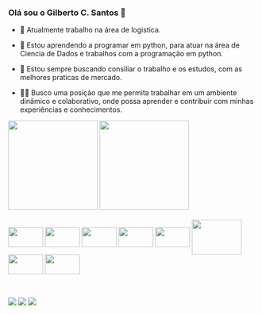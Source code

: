 ### Olá sou o Gilberto C. Santos 👋



- 🔭 Atualmente trabalho na área de logistica.
 
- 🌱 Estou aprendendo a programar em python, para atuar na área de Ciencia de Dados e trabalhos com a programação em python.
 
- 🤔 Estou sempre buscando consiliar o trabalho e os estudos, com as melhores praticas de mercado.

- :man_health_worker: Busco uma posição que me permita trabalhar em um ambiente dinâmico e colaborativo, onde possa aprender e contribuir com minhas experiências e conhecimentos.


<div>  
  <img height="180em" src="https://github-readme-stats.vercel.app/api?username=scgilberto&theme=great-gatsby&show_icons=true&include_all_commits=true&count_private-true"/>       
  <img height="180em" src="https://github-readme-stats.vercel.app/api/top-langs/?username=scgilberto&layout-compact&langs_count-16&theme=great-gatsby"/>  
</div>
<div style="display: inline_block"><br>
  
  <img align="center" height="40" width="70" src="https://cdn.jsdelivr.net/gh/devicons/devicon/icons/postgresql/postgresql-plain-wordmark.svg" />  
  <img align="center" height="40" width="70" src="https://cdn.jsdelivr.net/gh/devicons/devicon/icons/microsoftsqlserver/microsoftsqlserver-plain-wordmark.svg" />  
  <img align="center" height="40" width="70" src="https://cdn.jsdelivr.net/gh/devicons/devicon/icons/python/python-original-wordmark.svg" /> 
  <img align="center" height="40" width="70" src="https://cdn.jsdelivr.net/gh/devicons/devicon/icons/jupyter/jupyter-original-wordmark.svg" /> 
  <img align="center" height="40" width="70" src="https://cdn.jsdelivr.net/gh/devicons/devicon/icons/vscode/vscode-original-wordmark.svg" />          
  <img align="center" height="70" width="100" src="https://cdn.jsdelivr.net/gh/devicons/devicon/icons/googlecloud/googlecloud-original-wordmark.svg" />
  <img align="center" height="40" width="70" src= "https://cdn.jsdelivr.net/gh/devicons/devicon/icons/html5/html5-original-wordmark.svg" /> 
  <img align="center" height="40" width="70" src="https://cdn.jsdelivr.net/gh/devicons/devicon/icons/css3/css3-original-wordmark.svg" />         
          
  <!--<img align="right" height="80" width="120" src= "https://media.giphy.com/media/aQCCNezRpb9Hq/giphy.gif"> -->
          
</div>

##

<div style="justify-content: space-around"><br>
<img="https://img.shields.io/badge/Gmail-D14836?style=for-the-badge&logo=gmail&logoColor=white" target="_blank">  
<a href="https://www.linkedin.com/in/santosgilberto/" target="_blank"> <img src="https://img.shields.io/badge/LinkedIn-0077B5?style=for-the-badge&logo=linkedin&logoColor=white"></a> 
<a href="mailto:gilbertogcs.santos@gmail.com" target="_blank"><img src= "https://img.shields.io/badge/Gmail-D14836?style=for-the-badge&logo=gmail&logoColor=white"></a>
<a href="https://api.whatsapp.com/send/?phone=5511970663433&text=Ola%21+Gostaria+de+falar+sobre+trabalhos%20com%20Python%20e%20a%20sua%20disponibilidade&type=phone_number&app_absent=0" target="_blank"><img src="https://img.shields.io/badge/WhatsApp-25D366?style=for-the-badge&logo=whatsapp&logoColor=white">
  </a>

</div>
